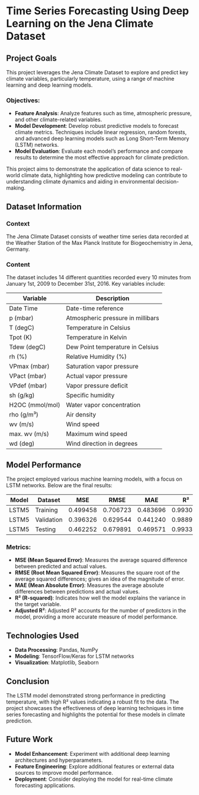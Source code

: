 # Time Series Forecasting Using Deep Learning on the Jena Climate Dataset

## Project Goals

This project leverages the Jena Climate Dataset to explore and predict key climate variables, particularly temperature, using a range of machine learning and deep learning models.

### Objectives:
- **Feature Analysis**: Analyze features such as time, atmospheric pressure, and other climate-related variables.
- **Model Development**: Develop robust predictive models to forecast climate metrics. Techniques include linear regression, random forests, and advanced deep learning models such as Long Short-Term Memory (LSTM) networks.
- **Model Evaluation**: Evaluate each model’s performance and compare results to determine the most effective approach for climate prediction.

This project aims to demonstrate the application of data science to real-world climate data, highlighting how predictive modeling can contribute to understanding climate dynamics and aiding in environmental decision-making.

## Dataset Information

### Context
The Jena Climate Dataset consists of weather time series data recorded at the Weather Station of the Max Planck Institute for Biogeochemistry in Jena, Germany.

### Content
The dataset includes 14 different quantities recorded every 10 minutes from January 1st, 2009 to December 31st, 2016. Key variables include:

| Variable   | Description |
|------------|-------------|
| Date Time  | Date-time reference |
| p (mbar)   | Atmospheric pressure in millibars |
| T (degC)   | Temperature in Celsius |
| Tpot (K)   | Temperature in Kelvin |
| Tdew (degC) | Dew Point temperature in Celsius |
| rh (%)     | Relative Humidity (%) |
| VPmax (mbar) | Saturation vapor pressure |
| VPact (mbar) | Actual vapor pressure |
| VPdef (mbar) | Vapor pressure deficit |
| sh (g/kg)  | Specific humidity |
| H2OC (mmol/mol) | Water vapor concentration |
| rho (g/m³) | Air density |
| wv (m/s)   | Wind speed |
| max. wv (m/s) | Maximum wind speed |
| wd (deg)   | Wind direction in degrees |

## Model Performance

The project employed various machine learning models, with a focus on LSTM networks. Below are the final results:

| Model | Dataset   | MSE     | RMSE    | MAE     | R²      | Adj_R²  |
|-------|-----------|---------|---------|---------|---------|---------|
| LSTM5 | Training  | 0.499458 | 0.706723 | 0.483696 | 0.993098 | 0.993097 |
| LSTM5 | Validation| 0.396326 | 0.629544 | 0.441240 | 0.988936 | 0.988920 |
| LSTM5 | Testing   | 0.462252 | 0.679891 | 0.469571 | 0.993363 | 0.993354 |

### Metrics:
- **MSE (Mean Squared Error)**: Measures the average squared difference between predicted and actual values.
- **RMSE (Root Mean Squared Error)**: Measures the square root of the average squared differences; gives an idea of the magnitude of error.
- **MAE (Mean Absolute Error)**: Measures the average absolute differences between predictions and actual values.
- **R² (R-squared)**: Indicates how well the model explains the variance in the target variable.
- **Adjusted R²**: Adjusted R² accounts for the number of predictors in the model, providing a more accurate measure of model performance.

## Technologies Used
- **Data Processing**: Pandas, NumPy
- **Modeling**: TensorFlow/Keras for LSTM networks
- **Visualization**: Matplotlib, Seaborn

## Conclusion
The LSTM model demonstrated strong performance in predicting temperature, with high R² values indicating a robust fit to the data. The project showcases the effectiveness of deep learning techniques in time series forecasting and highlights the potential for these models in climate prediction.

## Future Work
- **Model Enhancement**: Experiment with additional deep learning architectures and hyperparameters.
- **Feature Engineering**: Explore additional features or external data sources to improve model performance.
- **Deployment**: Consider deploying the model for real-time climate forecasting applications.

